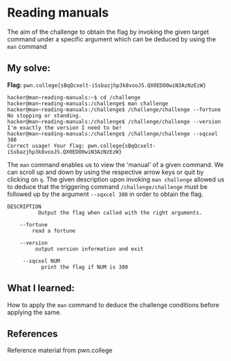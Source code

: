 # Reading manuals
The aim of the challenge to obtain the flag by invoking the given target command under a specific argument which can be deduced by using the `man` command

## My solve:
**Flag:** `pwn.college{sBqQcxelt-iSsbazjhp3k8vooJS.QX0EDO0wiN3AzNzEzW} `

```
hacker@man~reading-manuals:~$ cd /challenge
hacker@man~reading-manuals:/challenge$ man challenge
hacker@man~reading-manuals:/challenge$ /challenge/challenge --fortune
No stopping or standing.
hacker@man~reading-manuals:/challenge$ /challenge/challenge --version
I'm exactly the version I need to be!
hacker@man~reading-manuals:/challenge$ /challenge/challenge --sqcxel 380
Correct usage! Your flag: pwn.college{sBqQcxelt-iSsbazjhp3k8vooJS.QX0EDO0wiN3AzNzEzW} 
```
The `man` command enables us to view the 'manual' of a given command. We can scroll up and down by using the respective arrow keys or quit by clicking on `q`.
The given description upon invoking `man challenge` allowed us to deduce that the triggering command `/challenge/challenge` must be followed up by the argument `--sqxcel 380` in order to obtain the flag.
```
DESCRIPTION  
          Output the flag when called with the right arguments.

    --fortune
        read a fortune
    
    --version
         output version information and exit

     --sqcxel NUM
           print the flag if NUM is 380
```



## What I learned:
How to apply the `man` command to deduce the challenge conditions before applying the same.

## References 
Reference material from pwn.college
